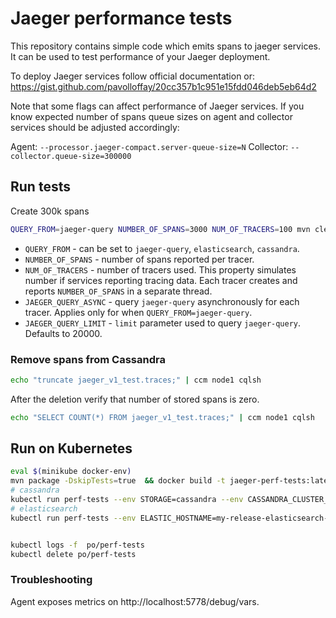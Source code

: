# Jaeger performance tests

This repository contains simple code which emits spans to jaeger services. 
It can be used to test performance of your Jaeger deployment.

To deploy Jaeger services follow official documentation or: https://gist.github.com/pavolloffay/20cc357b1c951e15fdd046deb5eb64d2

Note that some flags can affect performance of Jaeger services. If you know expected number of spans
queue sizes on agent and collector services should be adjusted accordingly:

Agent: `--processor.jaeger-compact.server-queue-size=N`
Collector: `--collector.queue-size=300000`

## Run tests

Create 300k spans

```bash
QUERY_FROM=jaeger-query NUMBER_OF_SPANS=3000 NUM_OF_TRACERS=100 mvn clean package exec:java
```

* `QUERY_FROM` - can be set to `jaeger-query`, `elasticsearch`, `cassandra`.
* `NUMBER_OF_SPANS` - number of spans reported per tracer.
* `NUM_OF_TRACERS` - number of tracers used. This property simulates number
 if services reporting tracing data. Each tracer creates and reports `NUMBER_OF_SPANS` in a separate thread.
* `JAEGER_QUERY_ASYNC` - query `jaeger-query` asynchronously for each tracer.
 Applies only for when `QUERY_FROM=jaeger-query`.
* `JAEGER_QUERY_LIMIT` - `limit` parameter used to query `jaeger-query`. Defaults to 20000.

### Remove spans from Cassandra
```bash
echo "truncate jaeger_v1_test.traces;" | ccm node1 cqlsh
```

After the deletion verify that number of stored spans is zero.


```bash
echo "SELECT COUNT(*) FROM jaeger_v1_test.traces;" | ccm node1 cqlsh
```

## Run on Kubernetes 
```bash
eval $(minikube docker-env)
mvn package -DskipTests=true  && docker build -t jaeger-perf-tests:latest .
# cassandra
kubectl run perf-tests --env STORAGE=cassandra --env CASSANDRA_CLUSTER_IP=cassandra --env CASSANDRA_KEYSPACE_NAME=jaeger_v1_dc1 --env JAEGER_COLLECTOR_HOST=jaeger-collector --env JAEGER_COLLECTOR_PORT=14268 --image-pull-policy=IfNotPresent --restart=Never --image=jaeger-perf-tests:latest
# elasticsearch
kubectl run perf-tests --env ELASTIC_HOSTNAME=my-release-elasticsearch-client --env JAEGER_COLLECTOR_HOST=jaeger-collector --env JAEGER_COLLECTOR_PORT=14268 --image-pull-policy=IfNotPresent --restart=Never --image=jaeger-perf-tests:latest


kubectl logs -f  po/perf-tests
kubectl delete po/perf-tests
```

### Troubleshooting
Agent exposes metrics on http://localhost:5778/debug/vars.


